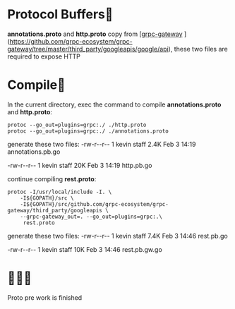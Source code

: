 # Protocol Buffers🌽
**annotations.proto** and **http.proto** copy from [[grpc-gateway](https://github.com/grpc-ecosystem/grpc-gateway)
](https://github.com/grpc-ecosystem/grpc-gateway/tree/master/third_party/googleapis/google/api), these two files are required to expose HTTP

# Compile🤖
In the current directory, exec the command to compile **annotations.proto** and **http.proto**:

```
protoc --go_out=plugins=grpc:./ ./http.proto
protoc --go_out=plugins=grpc:./ ./annotations.proto
```

generate these two files:
-rw-r--r--  1 kevin  staff   2.4K Feb  3 14:19 annotations.pb.go  

-rw-r--r--  1 kevin  staff    20K Feb  3 14:19 http.pb.go

continue compiling **rest.proto**:

```
protoc -I/usr/local/include -I. \
    -I${GOPATH}/src \
    -I${GOPATH}/src/github.com/grpc-ecosystem/grpc-gateway/third_party/googleapis \
    --grpc-gateway_out=. --go_out=plugins=grpc:.\
     rest.proto
```

generate these two files:
-rw-r--r--  1 kevin  staff   7.4K Feb  3 14:46 rest.pb.go  

-rw-r--r--  1 kevin  staff    10K Feb  3 14:46 rest.pb.gw.go

# 👋👋👋
Proto pre work is finished
